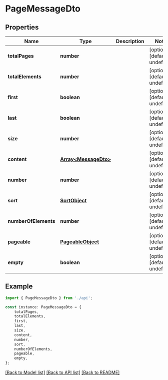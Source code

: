 # PageMessageDto


## Properties

Name | Type | Description | Notes
------------ | ------------- | ------------- | -------------
**totalPages** | **number** |  | [optional] [default to undefined]
**totalElements** | **number** |  | [optional] [default to undefined]
**first** | **boolean** |  | [optional] [default to undefined]
**last** | **boolean** |  | [optional] [default to undefined]
**size** | **number** |  | [optional] [default to undefined]
**content** | [**Array&lt;MessageDto&gt;**](MessageDto.md) |  | [optional] [default to undefined]
**number** | **number** |  | [optional] [default to undefined]
**sort** | [**SortObject**](SortObject.md) |  | [optional] [default to undefined]
**numberOfElements** | **number** |  | [optional] [default to undefined]
**pageable** | [**PageableObject**](PageableObject.md) |  | [optional] [default to undefined]
**empty** | **boolean** |  | [optional] [default to undefined]

## Example

```typescript
import { PageMessageDto } from './api';

const instance: PageMessageDto = {
    totalPages,
    totalElements,
    first,
    last,
    size,
    content,
    number,
    sort,
    numberOfElements,
    pageable,
    empty,
};
```

[[Back to Model list]](../README.md#documentation-for-models) [[Back to API list]](../README.md#documentation-for-api-endpoints) [[Back to README]](../README.md)
